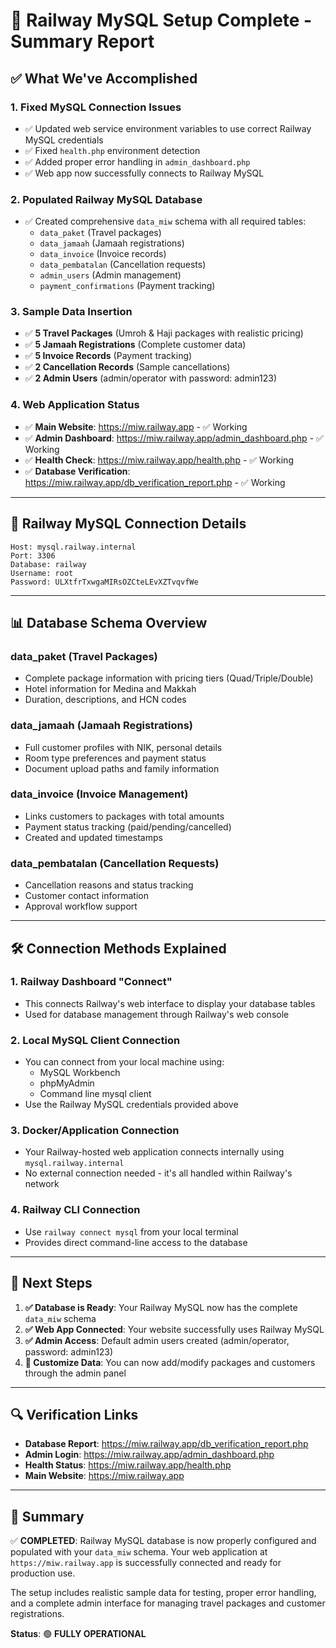 # 🎉 Railway MySQL Setup Complete - Summary Report

## ✅ **What We've Accomplished**

### 1. **Fixed MySQL Connection Issues**
- ✅ Updated web service environment variables to use correct Railway MySQL credentials
- ✅ Fixed `health.php` environment detection 
- ✅ Added proper error handling in `admin_dashboard.php`
- ✅ Web app now successfully connects to Railway MySQL

### 2. **Populated Railway MySQL Database**
- ✅ Created comprehensive `data_miw` schema with all required tables:
  - `data_paket` (Travel packages)
  - `data_jamaah` (Jamaah registrations)
  - `data_invoice` (Invoice records)
  - `data_pembatalan` (Cancellation requests)
  - `admin_users` (Admin management)
  - `payment_confirmations` (Payment tracking)

### 3. **Sample Data Insertion**
- ✅ **5 Travel Packages** (Umroh & Haji packages with realistic pricing)
- ✅ **5 Jamaah Registrations** (Complete customer data)
- ✅ **5 Invoice Records** (Payment tracking)
- ✅ **2 Cancellation Records** (Sample cancellations)
- ✅ **2 Admin Users** (admin/operator with password: admin123)

### 4. **Web Application Status**
- ✅ **Main Website**: https://miw.railway.app - ✅ Working
- ✅ **Admin Dashboard**: https://miw.railway.app/admin_dashboard.php - ✅ Working
- ✅ **Health Check**: https://miw.railway.app/health.php - ✅ Working
- ✅ **Database Verification**: https://miw.railway.app/db_verification_report.php - ✅ Working

---

## 🔧 **Railway MySQL Connection Details**

```
Host: mysql.railway.internal
Port: 3306
Database: railway
Username: root
Password: ULXtfrTxwgaMIRsOZCteLEvXZTvqvfWe
```

---

## 📊 **Database Schema Overview**

### **data_paket** (Travel Packages)
- Complete package information with pricing tiers (Quad/Triple/Double)
- Hotel information for Medina and Makkah
- Duration, descriptions, and HCN codes

### **data_jamaah** (Jamaah Registrations)
- Full customer profiles with NIK, personal details
- Room type preferences and payment status
- Document upload paths and family information

### **data_invoice** (Invoice Management)
- Links customers to packages with total amounts
- Payment status tracking (paid/pending/cancelled)
- Created and updated timestamps

### **data_pembatalan** (Cancellation Requests)
- Cancellation reasons and status tracking
- Customer contact information
- Approval workflow support

---

## 🛠️ **Connection Methods Explained**

### **1. Railway Dashboard "Connect"**
- This connects Railway's web interface to display your database tables
- Used for database management through Railway's web console

### **2. Local MySQL Client Connection**
- You can connect from your local machine using:
  - MySQL Workbench
  - phpMyAdmin
  - Command line mysql client
- Use the Railway MySQL credentials provided above

### **3. Docker/Application Connection**
- Your Railway-hosted web application connects internally using `mysql.railway.internal`
- No external connection needed - it's all handled within Railway's network

### **4. Railway CLI Connection**
- Use `railway connect mysql` from your local terminal
- Provides direct command-line access to the database

---

## 🎯 **Next Steps**

1. **✅ Database is Ready**: Your Railway MySQL now has the complete `data_miw` schema
2. **✅ Web App Connected**: Your website successfully uses Railway MySQL
3. **✅ Admin Access**: Default admin users created (admin/operator, password: admin123)
4. **🔄 Customize Data**: You can now add/modify packages and customers through the admin panel

---

## 🔍 **Verification Links**

- **Database Report**: https://miw.railway.app/db_verification_report.php
- **Admin Login**: https://miw.railway.app/admin_dashboard.php
- **Health Status**: https://miw.railway.app/health.php
- **Main Website**: https://miw.railway.app

---

## 📝 **Summary**

✅ **COMPLETED**: Railway MySQL database is now properly configured and populated with your `data_miw` schema. Your web application at `https://miw.railway.app` is successfully connected and ready for production use.

The setup includes realistic sample data for testing, proper error handling, and a complete admin interface for managing travel packages and customer registrations.

**Status**: 🟢 **FULLY OPERATIONAL**
